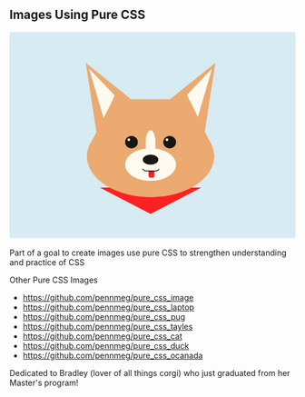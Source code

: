 ## Images Using Pure CSS

![Final Version: Corgi](pure_css_corgi.jpg)

Part of a goal to create images use pure CSS to strengthen understanding and practice of CSS

Other Pure CSS Images
* https://github.com/pennmeg/pure_css_image
* https://github.com/pennmeg/pure_css_laptop
* https://github.com/pennmeg/pure_css_pug
* https://github.com/pennmeg/pure_css_tayles
* https://github.com/pennmeg/pure_css_cat
* https://github.com/pennmeg/pure_css_duck
* https://github.com/pennmeg/pure_css_ocanada

Dedicated to Bradley (lover of all things corgi) who just graduated from her Master's program!
